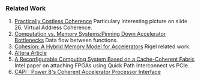 ### Related Work 

1. [Practically Costless Coherence](http://lpgpu.org/wp/wp-content/uploads/2013/02/04_PEGPUM_PUBLIC.pdf)
    Particulary interesting picture on slide 26. Virtual Address Coherence. 
2. [Computation vs. Memory Systems:Pinning Down Accelerator Bottlenecks](http://arcade.cs.columbia.edu/accels-amasbt10.pdf)
    Data flow between functions.
3. [Cohesion: A Hybrid Memory Model for Accelerators](http://dl.acm.org/citation.cfm?id=1816019)
    Rigel related work.
4. [Altera Article](http://www.altera.com/technology/system-design/articles/2014/article-accelerators.html)
5. [A Reconfigurable Computing System Based on a Cache-Coherent Fabric](http://www.capsl.udel.edu/~egarcia/Papers/Reconfig11.pdf)
    Intel paper on attaching FPGAs using Quick Path Interconnect vs PCIe.
6. [CAPI : Power 8's Coherent Accelerator Processor Interface](http://www.hotchips.org/wp-content/uploads/hc_archives/hc25/HC25.20-Processors1-epub/HC25.26.210-POWER-Studecheli-IBM.pdf)
